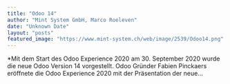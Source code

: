 ```yaml
---
title: "Odoo 14"
author: "Mint System GmbH, Marco Roeleven"
date: "Unknown Date"
layout: "posts"
featured_image: "https://www.mint-system.ch/web/image/2539/Odoo14.png"
---
```


*Mit dem Start des Odoo Experience 2020 am 30. September 2020 wurde die neue Odoo Version 14 vorgestellt. Odoo Gründer Fabien Pinckaers eröffnete die Odoo Experience 2020 mit der Präsentation der neue...


